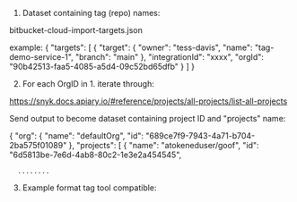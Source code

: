 1. Dataset containing tag (repo) names:

bitbucket-cloud-import-targets.json

example:
{
  "targets": [
    {
      "target": {
        "owner": "tess-davis",
        "name": "tag-demo-service-1",
        "branch": "main"
      },
      "integrationId": "xxxx",
      "orgId": "90b42513-faa5-4085-a5d4-09c52bd65dfb"
    }
  ]
}

2. For each OrgID in 1. iterate through:

https://snyk.docs.apiary.io/#reference/projects/all-projects/list-all-projects

Send output to become dataset containing project ID and "projects" name:

{
  "org": {
    "name": "defaultOrg",
    "id": "689ce7f9-7943-4a71-b704-2ba575f01089"
  },
  "projects": [
    {
      "name": "atokeneduser/goof",
      "id": "6d5813be-7e6d-4ab8-80c2-1e3e2a454545",
      
      ........


3. Example format tag tool compatible:


